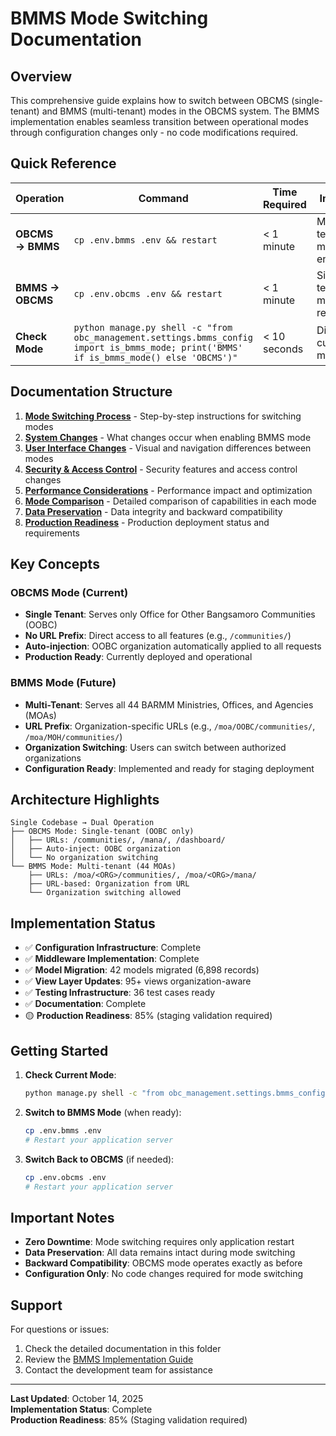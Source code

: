 # BMMS Mode Switching Documentation

## Overview

This comprehensive guide explains how to switch between OBCMS (single-tenant) and BMMS (multi-tenant) modes in the OBCMS system. The BMMS implementation enables seamless transition between operational modes through configuration changes only - no code modifications required.

## Quick Reference

| Operation | Command | Time Required | Impact |
|-----------|---------|---------------|---------|
| **OBCMS → BMMS** | `cp .env.bmms .env && restart` | < 1 minute | Multi-tenant mode enabled |
| **BMMS → OBCMS** | `cp .env.obcms .env && restart` | < 1 minute | Single-tenant mode restored |
| **Check Mode** | `python manage.py shell -c "from obc_management.settings.bmms_config import is_bmms_mode; print('BMMS' if is_bmms_mode() else 'OBCMS')"` | < 10 seconds | Display current mode |

## Documentation Structure

1. **[Mode Switching Process](MODE_SWITCHING_PROCESS.md)** - Step-by-step instructions for switching modes
2. **[System Changes](SYSTEM_CHANGES.md)** - What changes occur when enabling BMMS mode
3. **[User Interface Changes](UI_CHANGES.md)** - Visual and navigation differences between modes
4. **[Security & Access Control](SECURITY_IMPLICATIONS.md)** - Security features and access control changes
5. **[Performance Considerations](PERFORMANCE_CONSIDERATIONS.md)** - Performance impact and optimization
6. **[Mode Comparison](MODE_COMPARISON.md)** - Detailed comparison of capabilities in each mode
7. **[Data Preservation](DATA_PRESERVATION.md)** - Data integrity and backward compatibility
8. **[Production Readiness](PRODUCTION_READINESS.md)** - Production deployment status and requirements

## Key Concepts

### OBCMS Mode (Current)
- **Single Tenant**: Serves only Office for Other Bangsamoro Communities (OOBC)
- **No URL Prefix**: Direct access to all features (e.g., `/communities/`)
- **Auto-injection**: OOBC organization automatically applied to all requests
- **Production Ready**: Currently deployed and operational

### BMMS Mode (Future)
- **Multi-Tenant**: Serves all 44 BARMM Ministries, Offices, and Agencies (MOAs)
- **URL Prefix**: Organization-specific URLs (e.g., `/moa/OOBC/communities/`, `/moa/MOH/communities/`)
- **Organization Switching**: Users can switch between authorized organizations
- **Configuration Ready**: Implemented and ready for staging deployment

## Architecture Highlights

```
Single Codebase → Dual Operation
├── OBCMS Mode: Single-tenant (OOBC only)
│   ├── URLs: /communities/, /mana/, /dashboard/
│   ├── Auto-inject: OOBC organization
│   └── No organization switching
└── BMMS Mode: Multi-tenant (44 MOAs)
    ├── URLs: /moa/<ORG>/communities/, /moa/<ORG>/mana/
    ├── URL-based: Organization from URL
    └── Organization switching allowed
```

## Implementation Status

- ✅ **Configuration Infrastructure**: Complete
- ✅ **Middleware Implementation**: Complete
- ✅ **Model Migration**: 42 models migrated (6,898 records)
- ✅ **View Layer Updates**: 95+ views organization-aware
- ✅ **Testing Infrastructure**: 36 test cases ready
- ✅ **Documentation**: Complete
- 🟡 **Production Readiness**: 85% (staging validation required)

## Getting Started

1. **Check Current Mode**:
   ```bash
   python manage.py shell -c "from obc_management.settings.bmms_config import is_bmms_mode; print('BMMS' if is_bmms_mode() else 'OBCMS')"
   ```

2. **Switch to BMMS Mode** (when ready):
   ```bash
   cp .env.bmms .env
   # Restart your application server
   ```

3. **Switch Back to OBCMS** (if needed):
   ```bash
   cp .env.obcms .env
   # Restart your application server
   ```

## Important Notes

- **Zero Downtime**: Mode switching requires only application restart
- **Data Preservation**: All data remains intact during mode switching
- **Backward Compatibility**: OBCMS mode operates exactly as before
- **Configuration Only**: No code changes required for mode switching

## Support

For questions or issues:
1. Check the detailed documentation in this folder
2. Review the [BMMS Implementation Guide](../IMPLEMENTATION_COMPLETE.md)
3. Contact the development team for assistance

---

**Last Updated**: October 14, 2025  
**Implementation Status**: Complete  
**Production Readiness**: 85% (Staging validation required)